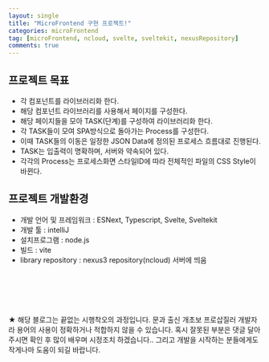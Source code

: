 ```yaml
---
layout: single
title: "MicroFrontend 구현 프로젝트!"
categories: microFrontend
tag: [microFrontend, ncloud, svelte, sveltekit, nexusRepository]
comments: true
---
```


## 프로젝트 목표
- 각 컴포넌트를 라이브러리화 한다.
- 해당 컴포넌트 라이브러리를 사용해서 페이지를 구성한다.
- 해당 페이지들을 모아 TASK(단계)를 구성하여 라이브러리화 한다.
- 각 TASK들이 모여 SPA방식으로 돌아가는 Process를 구성한다.
- 이때 TASK들의 이동은 일정한 JSON Data에 정의된 프로세스 흐름대로 진행된다.
- TASK는 입출력이 명확하며, 서버와 약속되어 있다.
- 각각의 Process는 프로세스화면 스타일ID에 따라 전체적인 파일의 CSS Style이 바뀐다.

## 프로젝트 개발환경
- 개발 언어 및 프레임워크 : ESNext, Typescript, Svelte, Sveltekit  
- 개발 툴 : intelliJ
- 설치프로그램 : node.js
- 빌드 : vite
- library repository : nexus3 repository(ncloud) 서버에 띄움




<br><br><br><br><br>
★ 해당 블로그는 끝없는 시행착오의 과정입니다. 문과 출신 개초보 프로삽질러 개발자라 용어의 사용이 정확하거나 적합하지 않을 수 있습니다. 혹시 잘못된 부분은 댓글 달아주시면 확인 후 많이 배우며 시정조치 하겠습니다.. 그리고 개발을 시작하는 분들에게도 작게나마 도움이 되길 바랍니다.



























